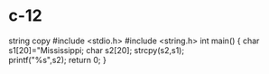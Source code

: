# c-12
string copy
#include <stdio.h>
#include <string.h>
int main() {
    char s1[20]="Mississippi;
    char s2[20];
    strcpy(s2,s1);   
    printf("%s",s2);
    return 0;
}
